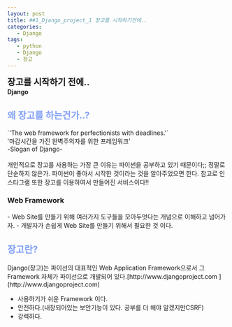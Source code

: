 ```yaml
---
layout: post
title: ##1_Django_project_1 장고를 시작하기전에..
categories:
   - Django
tags:
   - python
   - Django
   - 장고
---
```

<b style="font-size:20px" url="https://programmers.co.kr">장고를 시작하기 전에..</b><br>
<b>Django</b>

<h2 style="color:#819FF7">왜 장고를 하는건가..?</h2>
<a style='text-align:center'>
`'The web framework for perfectionists with deadlines.'`<br>
'마감시간을 가진 완벽주의자를 위한 프레임워크'<br>
-Slogan of Django-<br>
</a>
<br>
개인적으로 장고를 사용하는 가장 큰 이유는 파이썬을 공부하고 있기 때문이다;; 정말로 단순하지 않은가. 
파이썬이 좋아서 시작한 것이라는 것을 알아주었으면 한다.
참고로 인스타그램 또한 장고를 이용하여서 만들어진 서비스이다!!
<br>
<h3>Web Framework</h3>
 - Web Site를 만들기 위해 여러가지 도구들을 모아두엇다는 개념으로 이해하고 넘어가자.
 - 개발자가 손쉽게 Web Site를 만들기 위해서 필요한 것 이다.
<h2 style="color:#819FF7">장고란?</h2>
Django(장고)는 파이선의 대표적인 Web Application Framework으로서 그 Framework 자체가 파이선으로 개발되어 있다.[http://www.djangoproject.com ](http://www.djangoproject.com) 

- 사용하기가 쉬운 Framework 이다.
- 안전하다.(내장되어있는 보안기능이 있다. 공부를 더 해야 알겠지만CSRF)
- 강력하다. 
